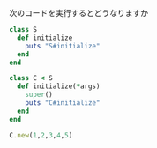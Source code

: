 次のコードを実行するとどうなりますか
```ruby
class S
  def initialize
    puts "S#initialize"
  end
end

class C < S
  def initialize(*args)
    super()
    puts "C#initialize"
  end
end

C.new(1,2,3,4,5)
```
